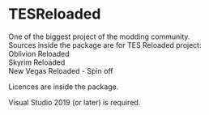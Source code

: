 # TESReloaded

One of the biggest project of the modding community.<br>
Sources inside the package are for TES Reloaded project:<br>
Oblivion Reloaded<br>
Skyrim Reloaded<br>
New Vegas Reloaded - Spin off<br>

Licences are inside the package.

Visual Studio 2019 (or later) is required.